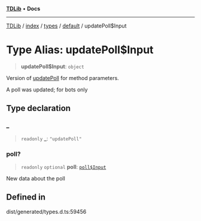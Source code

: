 [**TDLib**](../../../../../../README.md) • **Docs**

***

[TDLib](../../../../../../modules.md) / [index](../../../../../README.md) / [types](../../../README.md) / [default](../README.md) / updatePoll$Input

# Type Alias: updatePoll$Input

> **updatePoll$Input**: `object`

Version of [updatePoll](updatePoll.md) for method parameters.

A poll was updated; for bots only

## Type declaration

### \_

> `readonly` **\_**: `"updatePoll"`

### poll?

> `readonly` `optional` **poll**: [`poll$Input`](poll$Input.md)

New data about the poll

## Defined in

dist/generated/types.d.ts:59456
